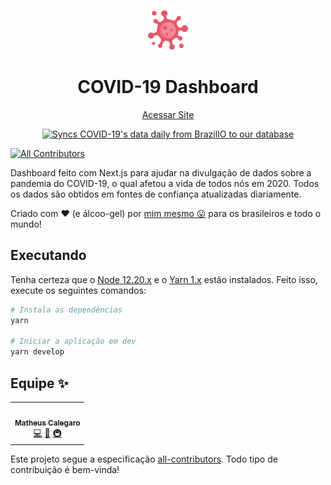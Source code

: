 <!-- markdownlint-disable MD013 MD033 MD041 -->
<p align="center">
  <img src="public/img/virus.png" />

  <h1 align="center">COVID-19 Dashboard</h1>

  <p align="center">
    <a href="https://covid19.matheus.me">Acessar Site</a>
  </p>

  <p align="center">
    <a href="https://github.com/mathcale/coronavirus-dashboard/actions/workflows/sync-brazil-data.yml">
      <img src="https://github.com/mathcale/coronavirus-dashboard/actions/workflows/sync-brazil-data.yml/badge.svg" alt="Syncs COVID-19's data daily from BrazilIO to our database"/>
    </a>
  </p>
</p>

<!-- ALL-CONTRIBUTORS-BADGE:START - Do not remove or modify this section -->
[![All Contributors](https://img.shields.io/badge/all_contributors-1-orange.svg?style=flat-square)](#contributors-)
<!-- ALL-CONTRIBUTORS-BADGE:END -->

Dashboard feito com Next.js para ajudar na divulgação de dados sobre a pandemia do COVID-19, o qual afetou a vida de todos nós em 2020. Todos os dados são obtidos em fontes de confiança atualizadas diariamente.

Criado com ❤️ (e álcoo-gel) por [mim mesmo 😛](https://matheus.me) para os brasileiros e todo o mundo!

## Executando

Tenha certeza que o [Node 12.20.x](https://nodejs.org) e o [Yarn 1.x](https://yarnpkg.com) estão instalados. Feito isso, execute os seguintes comandos:

```sh
# Instala as dependências
yarn

# Iniciar a aplicação em dev
yarn develop
```

## Equipe ✨

<!-- ALL-CONTRIBUTORS-LIST:START - Do not remove or modify this section -->
<!-- prettier-ignore-start -->
<!-- markdownlint-disable -->
<table>
  <tr>
    <td align="center"><a href="https://matheus.me"><img src="https://avatars0.githubusercontent.com/u/6223070?v=4" width="100px;" alt=""/><br /><sub><b>Matheus Calegaro</b></sub></a><br /><a href="https://github.com/mathcale/coronavirus-dashboard/commits?author=mathcale" title="Code">💻</a> <a href="#design-mathcale" title="Design">🎨</a> <a href="#infra-mathcale" title="Infrastructure (Hosting, Build-Tools, etc)">🚇</a></td>
  </tr>
</table>

<!-- markdownlint-enable -->
<!-- prettier-ignore-end -->
<!-- ALL-CONTRIBUTORS-LIST:END -->

Este projeto segue a especificação [all-contributors](https://github.com/all-contributors/all-contributors). Todo tipo de contribuição é bem-vinda!
